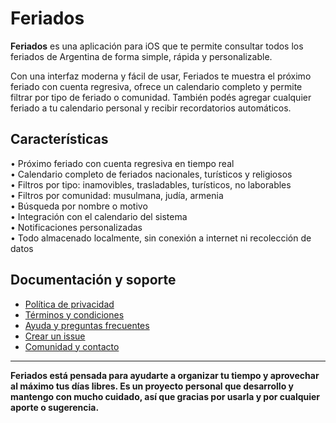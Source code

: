 # Feriados

**Feriados** es una aplicación para iOS que te permite consultar todos los feriados de Argentina de forma simple, rápida y personalizable.

Con una interfaz moderna y fácil de usar, Feriados te muestra el próximo feriado con cuenta regresiva, ofrece un calendario completo y permite filtrar por tipo de feriado o comunidad. También podés agregar cualquier feriado a tu calendario personal y recibir recordatorios automáticos.

## Características

• Próximo feriado con cuenta regresiva en tiempo real  
• Calendario completo de feriados nacionales, turísticos y religiosos  
• Filtros por tipo: inamovibles, trasladables, turísticos, no laborables  
• Filtros por comunidad: musulmana, judía, armenia  
• Búsqueda por nombre o motivo  
• Integración con el calendario del sistema  
• Notificaciones personalizadas  
• Todo almacenado localmente, sin conexión a internet ni recolección de datos  

## Documentación y soporte

- [Política de privacidad](./politica-de-privacidad.md)  
- [Términos y condiciones](./terminos-y-condiciones.md)  
- [Ayuda y preguntas frecuentes](./ayuda.md)  
- [Crear un issue](https://github.com/lucasditomase/Feriados/issues)  
- [Comunidad y contacto](https://github.com/lucasditomase/Feriados/discussions)  

---

**Feriados está pensada para ayudarte a organizar tu tiempo y aprovechar al máximo tus días libres. Es un proyecto personal que desarrollo y mantengo con mucho cuidado, así que gracias por usarla y por cualquier aporte o sugerencia.**
